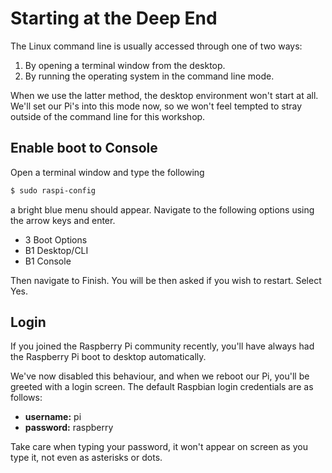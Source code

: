 # Starting at the Deep End

The Linux command line is usually accessed through one of two ways:

1. By opening a terminal window from the desktop.
2. By running the operating system in the command line mode.

When we use the latter method, the desktop environment won't start at all. We'll set our Pi's into this mode now, so we won't feel tempted to stray outside of the command line for this workshop.

## Enable boot to Console

Open a terminal window and type the following


```bash
$ sudo raspi-config
```

a bright blue menu should appear. Navigate to the following options using the arrow keys and enter.

- 3 Boot Options
- B1 Desktop/CLI
- B1 Console

Then navigate to Finish. You will be then asked if you wish to restart. Select Yes.

## Login

If you joined the Raspberry Pi community recently, you'll have always had the Raspberry Pi boot to desktop automatically.

We've now disabled this behaviour, and when we reboot our Pi, you'll be greeted with a login screen. The default Raspbian login credentials are as follows:

- **username:** pi
- **password:** raspberry

Take care when typing your password, it won't appear on screen as you type it, not even as asterisks or dots.
